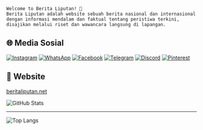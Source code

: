 `Welcome to Berita Liputan! 👋`<br/>
`Berita Liputan adalah website sebuah berita nasional dan internasional dengan informasi mendalam dan faktual tentang peristiwa terkini, disajikan melalui riset dan wawancara langsung di lapangan.`

## 🌐 Media Sosial
[![Instagram](https://img.shields.io/badge/Instagram-E4405F?style=flat&logo=instagram&logoColor=white)]()
[![WhatsApp](https://img.shields.io/badge/WhatsApp-25D366?style=flat&logo=whatsapp&logoColor=white)]()
[![Facebook](https://img.shields.io/badge/Facebook-1877F2?style=flat&logo=facebook&logoColor=white)]()
[![Telegram](https://img.shields.io/badge/Telegram-0088CC?style=flat&logo=telegram&logoColor=white)]()
[![Discord](https://img.shields.io/badge/Discord-7289DA?style=flat&logo=discord&logoColor=white)]()
[![Pinterest](https://img.shields.io/badge/Pinterest-E60023?style=flat&logo=pinterest&logoColor=white)]()

## 🎨 Website
[beritaliputan.net](https://beritaliputan.net/)
  
![GitHub Stats](https://github-readme-stats.vercel.app/api?username=beritaliputan&show_icons=true&hide_title=true)
<hr/>

![Top Langs](https://github-readme-stats.vercel.app/api/top-langs/?username=beritaliputan&layout=compact)
